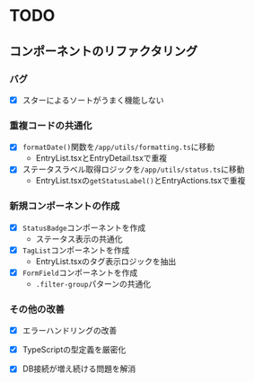 # TODO

## コンポーネントのリファクタリング

### バグ
- [x] スターによるソートがうまく機能しない
### 重複コードの共通化
- [x] `formatDate()`関数を`/app/utils/formatting.ts`に移動
  - EntryList.tsxとEntryDetail.tsxで重複
- [x] ステータスラベル取得ロジックを`/app/utils/status.ts`に移動
  - EntryList.tsxの`getStatusLabel()`とEntryActions.tsxで重複

### 新規コンポーネントの作成
- [x] `StatusBadge`コンポーネントを作成
  - ステータス表示の共通化
- [x] `TagList`コンポーネントを作成
  - EntryList.tsxのタグ表示ロジックを抽出
- [x] `FormField`コンポーネントを作成
  - `.filter-group`パターンの共通化

### その他の改善
- [x] エラーハンドリングの改善
- [x] TypeScriptの型定義を厳密化
- [x] DB接続が増え続ける問題を解消

